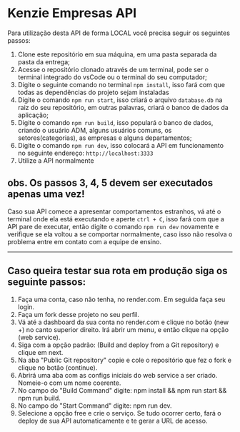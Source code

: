 <h1>Kenzie Empresas API</h1>

<p>Para utilização desta API de forma LOCAL você precisa seguir os seguintes passos:</p>

<ol>
  <li>
    Clone este repositório em sua máquina, em uma pasta separada da pasta da entrega;
  </li> 
  <li>
    Acesse o repositório clonado através de um terminal, pode ser o terminal integrado do vsCode ou o terminal do seu computador;
  </li>
  <li>
    Digite o seguinte comando no terminal <code>npm install</code>, isso fará com que todas as dependências do projeto sejam instaladas
  </li>
  <li>
    Digite o comando <code>npm run start</code>, isso criará o arquivo <code>database.db</code> na raiz do seu repositório, em outras palavras, criará o banco de dados da aplicação;
  </li>
  <li>
    Digite o comando <code>npm run build</code>, isso populará o banco de dados, criando o usuário ADM, alguns usuários comuns, os setores(categorias), as empresas e alguns departamentos;
  </li>
  <li>
    Digite o comando <code>npm run dev</code>, isso colocará a API em funcionamento no seguinte endereço: <code>http://localhost:3333</code>
  </li>
  <li>
    Utilize a API normalmente
  </li>
</ol>

<h2>obs. Os passos 3, 4, 5 devem ser executados apenas uma vez!</h2>

<p>
  Caso sua API comece a apresentar comportamentos estranhos, vá até o terminal onde ela está executando e aperte <code>ctrl + C</code>, isso fará com que a API pare de executar, então digite o comando <code>npm run dev</code> novamente e verifique se ela voltou a se comportar normalmente, caso isso não resolva o problema entre em contato com a equipe de ensino.
</p>

<hr/>
<h2>Caso queira testar sua rota em produção siga os seguinte passos: </h2>

<ol>
  <li>
    Faça uma conta, caso não tenha, no render.com. Em seguida faça seu login.
  </li> 
  <li>
    Faça um fork desse projeto no seu perfil. 
  </li> 
   <li>
    Vá até a dashboard da sua conta no render.com e clique no botão (new +) no canto superior direito. Irá abrir um menu, e então clique na opção (web service).
  </li>
   <li>
    Siga com a opção padrão: (Build and deploy from a Git repository) e clique em next.
  </li>
  <li>
    Na aba "Public Git repository" copie e cole o repositório que fez o fork e clique no botão (continue).
  </li>
  <li>
    Abrirá uma aba com as configs iniciais do web service a ser criado. Nomeie-o com um nome coerente. 
  </li>
  <li>
    No campo do "Build Command" digite: npm install && npm run start && npm run build.
  </li>
  <li>
    No campo do "Start Command" digite: npm run dev.
  </li>
  <li>
    Selecione a opção free e crie o serviço. Se tudo ocorrer certo, fará o deploy de sua API automaticamente e te gerar a URL de acesso. 
  </li>
</ol>
